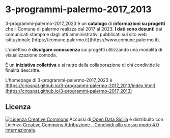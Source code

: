 # 3-programmi-palermo-2017_2013
<p>
	3-programmi-palermo-2017_2023 è un <strong>catalogo</strong> di <strong>informazioni su progetti</strong> che il Comune di palermo realizza dal 2017 al 2023. <strong>I dati sono desunti</strong> dai comunicati stampa e dagli atti amministrativi pubblicati sul sito web istituzionale [https://comune.palermo.it](https://www.comune.palermo.it).
</p>
<p>
	L'obiettivo è <strong>divulgare conoscenza</strong> sui progetti utilizzando una modalità di visualizzazione comoda.
</p>
<p>
	È un <strong>iniziativa collettiva</strong> e si nutre della collaborazione di chi condivide le finalità descritte.

L'homepage di 3-programmi-palermo-2017_2023 è [https://cirospat.github.io/3-programmi-palermo-2017_2013/index.html](https://cirospat.github.io/3-programmi-palermo-2017_2013)

## Licenza
<p>
<a rel="license" href="http://creativecommons.org/licenses/by-sa/4.0/"><img alt="Licenza Creative Commons" style="border-width:0" src="https://i.creativecommons.org/l/by-sa/4.0/80x15.png"></a> <span xmlns:dct="http://purl.org/dc/terms/" property="dct:title">Accussì</span> di<a xmlns:cc="http://creativecommons.org/ns#" href="http://opendatasicilia.it" property="cc:attributionName" rel="cc:attributionURL"> Open Data Sicilia</a> è distribuito con Licenza <a rel="license" href="http://creativecommons.org/licenses/by-sa/4.0/">Creative Commons Attribuzione - Condividi allo stesso modo 4.0 Internazionale</a>.
</p>
